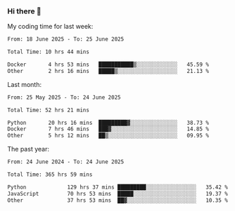 ### Hi there 👋

My coding time for last week:

<!--START_SECTION:week-->

```txt
From: 18 June 2025 - To: 25 June 2025

Total Time: 10 hrs 44 mins

Docker       4 hrs 53 mins   ███████████▒░░░░░░░░░░░░░   45.59 %
Other        2 hrs 16 mins   █████▒░░░░░░░░░░░░░░░░░░░   21.13 %
```

<!--END_SECTION:week-->

Last month:

<!--START_SECTION:month-->

```txt
From: 25 May 2025 - To: 24 June 2025

Total Time: 52 hrs 21 mins

Python       20 hrs 16 mins  █████████▓░░░░░░░░░░░░░░░   38.73 %
Docker       7 hrs 46 mins   ███▓░░░░░░░░░░░░░░░░░░░░░   14.85 %
Other        5 hrs 12 mins   ██▒░░░░░░░░░░░░░░░░░░░░░░   09.95 %
```

<!--END_SECTION:month-->

The past year:

<!--START_SECTION:year-->

```txt
From: 24 June 2024 - To: 24 June 2025

Total Time: 365 hrs 59 mins

Python             129 hrs 37 mins █████████░░░░░░░░░░░░░░░░   35.42 %
JavaScript         70 hrs 53 mins  █████░░░░░░░░░░░░░░░░░░░░   19.37 %
Other              37 hrs 53 mins  ██▓░░░░░░░░░░░░░░░░░░░░░░   10.35 %
```

<!--END_SECTION:year-->

